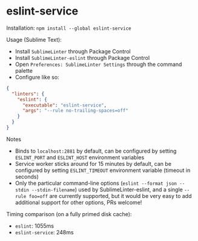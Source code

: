 # eslint-service

Installation: `npm install --global eslint-service`

Usage (Sublime Text):
* Install `SublimeLinter` through Package Control
* Install `SublimeLinter-eslint` through Package Control
* Open `Preferences: SublimeLinter Settings` through the command palette
* Configure like so:
```json
{
  "linters": {
    "eslint": {
      "executable": "eslint-service",
      "args": "--rule no-trailing-spaces=off"
    }
  }
}
```

Notes
* Binds to `localhost:2881` by default, can be configured by setting `ESLINT_PORT` and `ESLINT_HOST` environment variables
* Service worker sticks around for 15 minutes by default, can be configured by setting `ESLINT_TIMEOUT` environment variable (timeout in seconds)
* Only the particular command-line options (`eslint --format json --stdin --stdin-filename`) used by SublimeLinter-eslint, and a single `--rule foo=off` are currently supported, but it would be very easy to add additional support for other options, PRs welcome!

Timing comparison (on a fully primed disk cache):
* `eslint`: 1055ms
* `eslint-service`: 248ms
